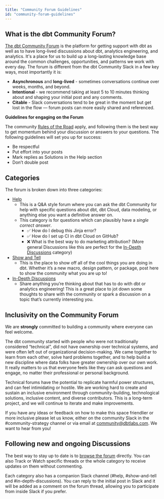 ```yaml
---
title: "Community Forum Guidelines"
id: "community-forum-guidelines"
---
```


## What is the dbt Community Forum? 
[The dbt Community Forum](https://discourse.getdbt.com) is the platform for getting support with dbt as well as to have long-lived discussions about dbt, analytics engineering, and analytics. It's a place for us to build up a long-lasting knowledge base around the common challenges, opportunities, and patterns we work with every day. The forum is different from the dbt Community Slack in a few key ways, most importantly it is:

- **Asynchronous** and **long-lived** - sometimes conversations continue over weeks, months, and beyond.
- **Intentional** - we recommend taking at least 5 to 10 minutes thinking about and shaping your initial post and any comments.
- **Citable** - Slack conversations tend to be great in the moment but get lost in the flow — forum posts can more easily shared and referenced.

**Guidelines for engaging on the Forum**

The community [Rules of the Road](https://docs.getdbt.com/docs/contributing/slack-rules-of-the-road) apply, and following them is the best way to get momentum behind your discussion or answers to your questions. The following guidelines will set you up for success:

- Be respectful
- Put effort into your posts
- Mark replies as Solutions in the Help section
- Don’t double post

## Categories

The forum is broken down into three categories:

- [Help](https://discourse.getdbt.com/c/help/19)
    - This is a Q&A style forum where you can ask the dbt Community for help with specific questions about dbt, dbt Cloud, data modeling, or anything else you want a definitive answer on.
    - This category is for questions which can plausibly have a *single correct answer*.
        - ✅ How do I debug this Jinja error?
        - ✅ How do I set up CI in dbt Cloud on GitHub?
        - ❌ What is the best way to do marketing attribution?  (More general Discussions like this are perfect for the [In-Depth Discussions](https://discourse.getdbt.com/c/discussions/21) category)
- [Show and Tell](https://discourse.getdbt.com/c/show-and-tell/22)
    - This is the place to show off all of the cool things you are doing in dbt. Whether it’s a new macro, design pattern, or package, post here to show the community what you are up to!
- [In-Depth Discussions](https://discourse.getdbt.com/c/discussions/21)
    - Share anything you’re thinking about that has to do with dbt or analytics engineering! This is a great place to jot down some thoughts to share with the community or spark a discussion on a topic that’s currently interesting you.

## Inclusivity on the Community Forum
We are **strongly** committed to building a community where everyone can feel welcome. 

The dbt community started with people who were not traditionally considered “technical”, did not have ownership over technical systems, and were often left out of organizational decision-making. We came together to learn from each other, solve hard problems together, and to help build a new discipline where data folks have greater ownership over our own work. It really matters to us that everyone feels like they can ask questions and engage, no matter their professional or personal background. 

Technical forums have the potential to replicate harmful power structures, and can feel intimidating or hostile. We are working hard to create and sustain an inclusive environment through community-building, technological solutions, inclusive content, and diverse contributors. This is a long-term project, and we will continue to iterate and make improvements.

If you have any ideas or feedback on how to make this space friendlier or more inclusive please let us know, either on the community Slack in the #community-strategy channel or via email at [community@dbtlabs.com](mailto:community@dbtlabs.com). We want to hear from you!

## Following new and ongoing Discussions

The best way to stay up to date is to [browse the forum](https://discourse.getdbt.com/) directly. You can also Track or Watch specific threads or the whole category to receive updates on them without commenting.

Each category also has a companion Slack channel (#help, #show-and-tell and #in-depth-discussions). You can reply to the initial post in Slack and it will be added as a comment on the forum thread, allowing you to participate from inside Slack if you prefer.